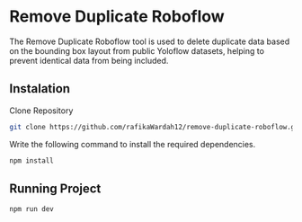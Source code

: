 # Remove Duplicate Roboflow
The Remove Duplicate Roboflow tool is used to delete duplicate data based on the bounding box layout from public Yoloflow datasets, helping to prevent identical data from being included.

## Instalation
Clone Repository
```sh
git clone https://github.com/rafikaWardah12/remove-duplicate-roboflow.git
```
Write the following command to install the required dependencies.
```sh
npm install
```

## Running Project
```sh
npm run dev
```
